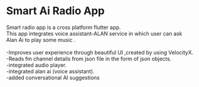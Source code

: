 # Smart Ai Radio App

Smart radio app is a cross platform flutter app.<br>
This app integrates voice assistant-ALAN service in which user can ask Alan Ai to play some music . <br>
<br>
  -Improves user experience through beautiful UI ,created by  using VelocityX. <br>
  -Reads fm channel details from json file in the form of json objects. <br>
  -integrated audio player. <br>
  -integrated alan ai (voice assistant). <br>
  -added conversational AI suggestions <br>
  
